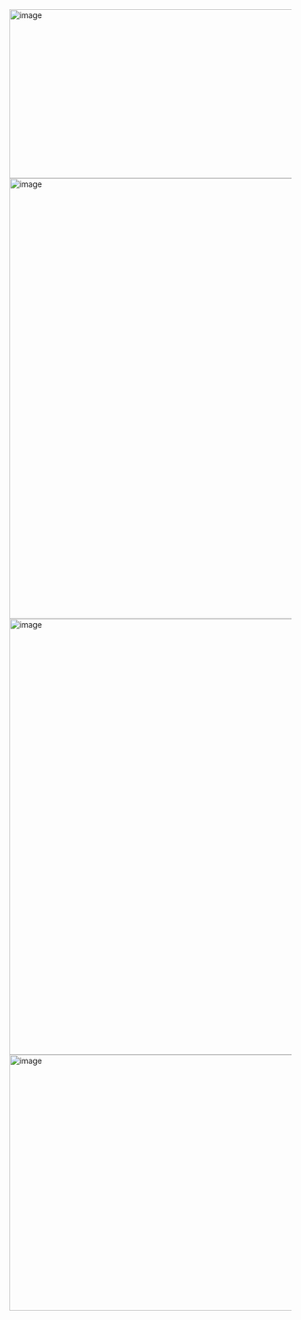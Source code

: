<img width="857" height="301" alt="image" src="https://github.com/user-attachments/assets/c4bbbf64-4e1f-4c5d-a9b5-8be850f8aab2" />
<img width="676" height="785" alt="image" src="https://github.com/user-attachments/assets/000a66f1-488a-4206-a0cd-738775e0f9a0" />
<img width="654" height="777" alt="image" src="https://github.com/user-attachments/assets/32dafcdd-9c52-4cb4-98cd-7652d404a880" />
<img width="815" height="456" alt="image" src="https://github.com/user-attachments/assets/bc96552a-67de-4596-98b7-9dd443a597d1" />
